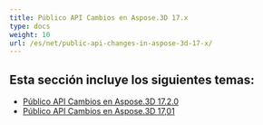 ```yaml
---
title: Público API Cambios en Aspose.3D 17.x
type: docs
weight: 10
url: /es/net/public-api-changes-in-aspose-3d-17-x/
---
```

##  **Esta sección incluye los siguientes temas:**
- [Público API Cambios en Aspose.3D 17.2.0](/3d/es/net/public-api-changes-in-aspose-3d-17-2-0/)
- [Público API Cambios en Aspose.3D 17,01](/3d/es/net/public-api-changes-in-aspose-3d-17-01/)

